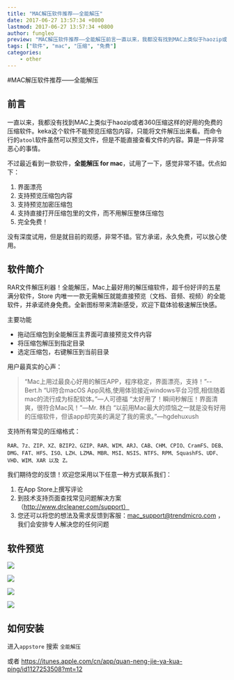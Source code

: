 ```yaml
---
title: "MAC解压软件推荐——全能解压"
date: 2017-06-27 13:57:34 +0800
lastmod: 2017-06-27 13:57:34 +0800
author: fungleo
preview: "MAC解压软件推荐——全能解压前言一直以来，我都没有找到MAC上类似于haozip或者360压缩这样的好用的免费的压缩软件。keka这个软件不能预览压缩包内容，只能将文件解压出来看。而命令行的atool软件虽然可以预览文件，但是不能直接查看文件的内容。算是一件非常恶心的事情。不过最近看到一款软件，全能解压formac，试用了一下，感觉非常不错。优点如下：界面漂亮支持预览压缩包内容支持预览加"
tags: ["软件", "mac", "压缩", "免费"]
categories:
    - other
---
```


#MAC解压软件推荐——全能解压

## 前言

一直以来，我都没有找到MAC上类似于haozip或者360压缩这样的好用的免费的压缩软件。keka这个软件不能预览压缩包内容，只能将文件解压出来看。而命令行的`atool`软件虽然可以预览文件，但是不能直接查看文件的内容。算是一件非常恶心的事情。

不过最近看到一款软件，**全能解压 for mac**，试用了一下，感觉非常不错。优点如下：

1. 界面漂亮
2. 支持预览压缩包内容
3. 支持预览加密压缩包
4. 支持直接打开压缩包里的文件，而不用解压整体压缩包
5. 完全免费！

没有深度试用，但是就目前的观感，非常不错。官方承诺，永久免费，可以放心使用。

## 软件简介

RAR文件解压利器！全能解压，Mac上最好用的解压缩软件，超千份好评的五星满分软件，Store 内唯一一款无需解压就能直接预览（文档、音频、视频）的全能软件，并承诺终身免费。全新图标带来清新感受，欢迎下载体验极速解压快感。

主要功能

- 拖动压缩包到全能解压主界面可直接预览文件内容
- 将压缩包解压到指定目录
- 选定压缩包，右键解压到当前目录

用户最真实的心声：
>“Mac上用过最良心好用的解压APP，程序稳定，界面漂亮，支持！”--Bert.h
>“UI符合macOS App风格,使用体验接近windows平台习惯,相信随着mac的流行成为标配软体。”—人可德福
>“太好用了！瞬间秒解压！界面清爽，很符合Mac风！”—Mr. 林白
>“以前用Mac最大的烦恼之一就是没有好用的压缩软件，但该app却完美的满足了我的需求。”—hgdehuxush

支持所有常见的压缩格式：
```
RAR、7z、ZIP、XZ、BZIP2、GZIP、RAR、WIM、ARJ、CAB、CHM、CPIO、CramFS、DEB、DMG、FAT、HFS、ISO、LZH、LZMA、MBR、MSI、NSIS、NTFS、RPM、SquashFS、UDF、VHD、WIM、XAR 以及 Z。
```
我们期待您的反馈！欢迎您采用以下任意一种方式联系我们：

1. 在App Store上撰写评论
2. 到技术支持页面查找常见问题解决方案 （http://www.drcleaner.com/support） 
3. 您还可以将您的想法及需求反馈到客服：mac_support@trendmicro.com ，我们会安排专人解决您的任何问题

## 软件预览

![](http://a2.mzstatic.com/us/r30/Purple117/v4/d2/9b/7f/d29b7f85-0786-01d3-3d8c-b32494f6eaee/screen800x500.jpeg)

![](http://a2.mzstatic.com/us/r30/Purple127/v4/65/24/11/652411d5-1f5c-a6d3-05f7-cb8ca9cdacbe/screen800x500.jpeg)

![](http://a5.mzstatic.com/us/r30/Purple117/v4/3e/05/c6/3e05c6cf-65d3-71a7-0667-738139279513/screen800x500.jpeg)

![](http://a1.mzstatic.com/us/r30/Purple127/v4/69/f6/d7/69f6d75d-cf7a-e3f0-ecbf-7ac8f4c6bfb0/screen800x500.jpeg)

## 如何安装

进入`appstore` 搜索 `全能解压`

或者 https://itunes.apple.com/cn/app/quan-neng-jie-ya-kua-ping/id1127253508?mt=12